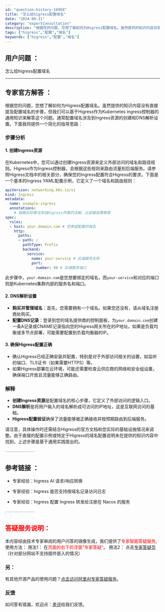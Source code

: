 ```yaml
---
id: "question-history-16968"
title: "怎么给higress配置域名"
date: "2024-09-11"
category: "expertConsultation"
description: "根据您的问题，您想了解如何为Higress配置域名。虽然提供的知识内容没有直接提及配置域名的步骤，但我们可以基于Higress作为Kubernetes ingress控制器的通用知识来解答这个问题。通常配置域名涉及到Ingress资源的创建和DNS解析设置。下面我将提供一个简化的指导思路：### 步"
tags: ["higress","配置","域名"]
keywords: ["higress","配置","域名"]
---
```


## 用户问题 ： 
 怎么给higress配置域名  

---------------
## 专家官方解答 ：

根据您的问题，您想了解如何为Higress配置域名。虽然提供的知识内容没有直接提及配置域名的步骤，但我们可以基于Higress作为Kubernetes ingress控制器的通用知识来解答这个问题。通常配置域名涉及到Ingress资源的创建和DNS解析设置。下面我将提供一个简化的指导思路：

### 步骤分析

#### 1. 创建Ingress资源
在Kubernetes中，您可以通过创建Ingress资源来定义外部访问的域名和路径规则。Higress作为Ingress控制器，会根据这些规则来路由流量到后端服务。请参照Higress文档中的相关部分，确保您的Ingress配置符合Higress的要求。下面是一个基本的Ingress YAML配置示例，它定义了一个域名和路由规则：

```yaml
apiVersion: networking.k8s.io/v1
kind: Ingress
metadata:
  name: example-ingress
  annotations:
    # 根据实际情况添加Higress所需的注解，比如路由策略等
spec:
  rules:
  - host: your.domain.com # 您希望配置的域名
    http:
      paths:
      - path: /
        pathType: Prefix
        backend:
          service:
            name: your-service # 后端服务名称
            port:
              number: 80 # 后端服务端口
```
此步骤中，`your.domain.com`是您想要绑定的域名，而`your-service`和对应的端口则是Kubernetes集群内部的服务名和端口。

#### 2. DNS解析设置
- **购买并管理域名**：首先，您需要拥有一个域名。如果您还没有，请从域名注册商处购买。
- **配置DNS记录**：登录到您的域名提供商的控制面板，为`your.domain.com`创建一条A记录或CNAME记录指向您的Higress网关所在的IP地址。如果是负载均衡或多节点部署，可能需要配置到负载均衡器的IP。

#### 3. 确保Higress配置正确
- 确认Higress已经正确安装并配置，特别是对于外部访问相关的设置，如监听的端口、TLS证书（如果需要HTTPS）等。
- 如果Higress部署在云环境，可能还需要检查云供应商的网络和安全组设置，确保端口开放且流量能够正确路由。

### 解释
- **创建Ingress资源**是配置域名的核心步骤，它定义了外部访问的逻辑入口。
- **DNS解析**是将用户输入的域名解析成可访问的IP地址，这是互联网访问的基础。
- **Higress配置验证**确保了流量能够被正确接收并按预期路由到后端服务。

请注意，具体操作时还需结合Higress的官方文档和您实际的基础设施情况来调整。由于直接的配置示例或特定于Higress的域名配置说明未在提供的知识内容中找到，上述步骤是基于通用实践提出的。


<font color="#949494">---------------</font> 


## 参考链接 ：

* 专家经验：higress AI 请求/响应转换 
 
 * 专家经验：higress 能否支持按域名记录访问日志 
 
 * 专家经验：higress 配置 Ingress 转发给注册在 Nacos 的服务 


 <font color="#949494">---------------</font> 
 


## <font color="#FF0000">答疑服务说明：</font> 

本内容经由技术专家审阅的用户问答的镜像生成，我们提供了<font color="#FF0000">专家智能答疑服务</font>,使用方法：
用法1： 在<font color="#FF0000">页面的右下的浮窗”专家答疑“</font>。
用法2： 点击[专家答疑页](https://answer.opensource.alibaba.com/docs/intro)（针对部分网站不支持插件嵌入的情况）
### 另：


有其他开源产品的使用问题？[点击访问阿里AI专家答疑服务](https://answer.opensource.alibaba.com/docs/intro)。
### 反馈
如问答有错漏，欢迎点：[差评](https://ai.nacos.io/user/feedbackByEnhancerGradePOJOID?enhancerGradePOJOId=16974)给我们反馈。
